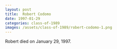 ```yaml
---
layout: post
title:  Robert Codomo
date: 1997-01-29
categories: class-of-1989
images: /assets/class-of-1989/robert-codomo-1.png
---
```


Robert died on January 29, 1997.


